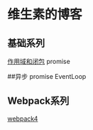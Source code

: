 # 维生素的博客

## 基础系列
[作用域和闭包](https://github.com/Vc-great/Blog/issues/1)
promise

##异步
promise
EventLoop

## Webpack系列

[webpack4](https://github.com/Vc-great/Blog/issues/1)

